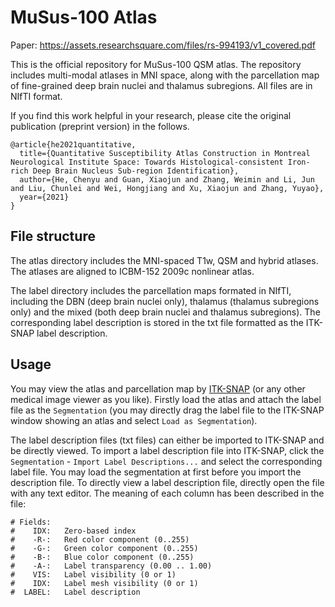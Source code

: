 # MuSus-100 Atlas

Paper: https://assets.researchsquare.com/files/rs-994193/v1_covered.pdf

This is the official repository for MuSus-100 QSM atlas. The repository includes multi-modal atlases in MNI space, along with the parcellation map of fine-grained deep brain nuclei and thalamus subregions. All files are in NIfTI format. 

If you find this work helpful in your research, please cite the original publication (preprint version) in the follows. 

```
@article{he2021quantitative,
  title={Quantitative Susceptibility Atlas Construction in Montreal Neurological Institute Space: Towards Histological-consistent Iron-rich Deep Brain Nucleus Sub-region Identification},
  author={He, Chenyu and Guan, Xiaojun and Zhang, Weimin and Li, Jun and Liu, Chunlei and Wei, Hongjiang and Xu, Xiaojun and Zhang, Yuyao},
  year={2021}
}
```

## File structure
The atlas directory includes the MNI-spaced T1w, QSM and hybrid atlases. The atlases are aligned to ICBM-152 2009c nonlinear atlas. 

The label directory includes the parcellation maps formated in NIfTI, including the DBN (deep brain nuclei only), thalamus (thalamus subregions only) and the mixed (both deep brain nuclei and thalamus subregions). The corresponding label description is stored in the txt file formatted as the ITK-SNAP label description. 

## Usage
You may view the atlas and parcellation map by [ITK-SNAP](http://www.itksnap.org/) (or any other medical image viewer as you like). Firstly load the atlas and attach the label file as the `Segmentation` (you may directly drag the label file to the ITK-SNAP window showing an atlas and select `Load as Segmentation`). 

The label description files (txt files) can either be imported to ITK-SNAP and be directly viewed. 
To import a label description file into ITK-SNAP, click the `Segmentation` - `Import Label Descriptions...` and select the corresponding label file. You may load the segmentation at first before you import the description file. 
To directly view a label description file, directly open the file with any text editor. The meaning of each column has been described in the file:

```
# Fields: 
#    IDX:   Zero-based index 
#    -R-:   Red color component (0..255)
#    -G-:   Green color component (0..255)
#    -B-:   Blue color component (0..255)
#    -A-:   Label transparency (0.00 .. 1.00)
#    VIS:   Label visibility (0 or 1)
#    IDX:   Label mesh visibility (0 or 1)
#  LABEL:   Label description 
```

